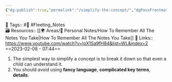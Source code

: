 ```yaml
---
{"dg-publish":true,"permalink":"/simplify-the-concept/","dgPassFrontmatter":true,"noteIcon":"3","created":"2023-11-14T21:08:43.705+05:30","updated":"2023-12-17T22:18:36.855+05:30"}
---
```


🧶 Tags:: #🌱 #Fleeting_Notes  
🗃 Resources:: [[🌍 Areas/📧 Personal Notes/How To Remember All The Notes You Take\|How To Remember All The Notes You Take]]
🔗 Links:: https://www.youtube.com/watch?v=loX1Sa9fH84&list=WL&index=2
==2023-02-08 - 07:44==

1. The simplest way to simplify a concept is to break it down so that even a child can understand it.
2. You should avoid using **fancy language**, **complicated key terms**, **details**.